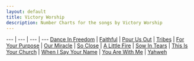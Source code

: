 ```yaml
---
layout: default
title: Victory Worship
description: Number Charts for the songs by Victory Worship
---
```


--- | --- | --- | ---
[Dance In Freedom](/songs/Victory/dance_in_freedom.pdf) | [Faithful](/songs/Victory/faithful.pdf) | [Pour Us Out](/songs/Victory/pour_us_out.pdf) | [Tribes](/songs/Victory/tribes.pdf) | [For Your Purpose](/songs/Victory/for_your_purpose.pdf) | [Our Miracle](https://victoryworship.ph/files/1251728/our-miracle-numbers-chart.pdf) | [So Close](https://victoryworship.ph/files/1185192/so-close-numbers-chart.pdf) | [A Little Fire](https://victoryworship.ph/files/1185190/a-little-fire-burn-brighter-numbers-chart.pdf) | [Sow In Tears](https://victoryworship.ph/files/1185194/sow-in-tears-psalm-126-numbers-chart.pdf) | [This Is Your Church](https://victoryworship.ph/files/1185198/this-is-your-church-numbers-chart.pdf) | [When I Say Your Name](https://victoryworship.ph/files/1185200/when-i-say-your-name-numbers-chart.pdf) | [You Are With Me](https://victoryworship.ph/files/1185204/you-are-with-me-numbers-chart.pdf) | [Yahweh](https://victoryworship.ph/files/1185202/yahweh-live-numbers-chart.pdf)
